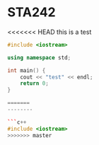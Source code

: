 # STA242
<<<<<<< HEAD
this is a test

```c++
#include <iostream>

using namespace std;

int main() {
    cout << "test" << endl;
    return 0;
}

=======
--------

```c++
#include <iostream>
>>>>>>> master
```